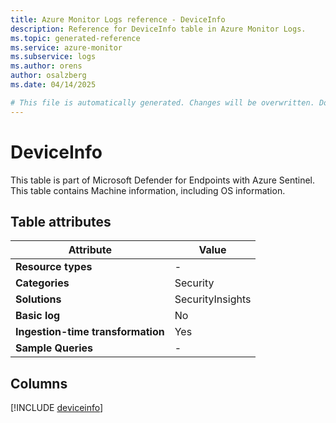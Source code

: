 ```yaml
---
title: Azure Monitor Logs reference - DeviceInfo
description: Reference for DeviceInfo table in Azure Monitor Logs.
ms.topic: generated-reference
ms.service: azure-monitor
ms.subservice: logs
ms.author: orens
author: osalzberg
ms.date: 04/14/2025

# This file is automatically generated. Changes will be overwritten. Do not change this file directly.
---
```


# DeviceInfo

This table is part of Microsoft Defender for Endpoints with Azure Sentinel. This table contains Machine information, including OS information.


## Table attributes

|Attribute|Value|
|---|---|
|**Resource types**|-|
|**Categories**|Security|
|**Solutions**| SecurityInsights|
|**Basic log**|No|
|**Ingestion-time transformation**|Yes|
|**Sample Queries**|-|



## Columns
  
[!INCLUDE [deviceinfo](~/reusable-content/ce-skilling/azure/includes/azure-monitor/reference/tables/deviceinfo-include.md)]
